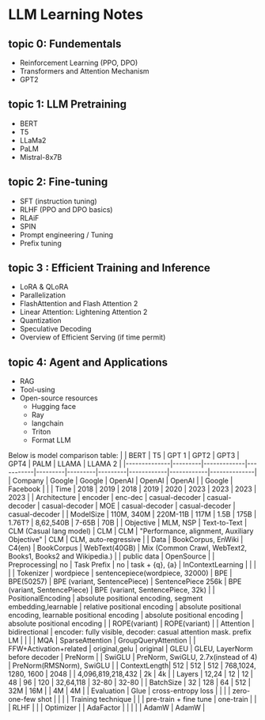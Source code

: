# LLM Learning Notes

## topic 0: Fundementals
- Reinforcement Learning (PPO, DPO)
- Transformers and Attention Mechanism
- GPT2

## topic 1: LLM Pretraining
- BERT
- T5
- LLaMa2
- PaLM
- Mistral-8x7B


## topic 2: Fine-tuning
- SFT (instruction tuning)
- RLHF (PPO and DPO basics)
- RLAiF
- SPIN
- Prompt engineering / Tuning
- Prefix tuning


## topic 3 : Efficient Training and Inference
- LoRA & QLoRA
- Parallelization
- FlashAttention and Flash Attention 2
- Linear Attention: Lightening Attention 2
- Quantization
- Speculative Decoding
- Overview of Efficient Serving (if time permit)

## topic 4: Agent and Applications
- RAG
- Tool-using
- Open-source resources
  - Hugging face
  - Ray
  - langchain
  - Triton
  - Format LLM

Below is model comparison table:
|              | BERT    | T5          | GPT 1     | GPT2    | GPT3    | GPT4    | PALM       | LLAMA      | LLAMA 2      |
|--------------|---------|-------------|-----------|---------|---------|---------|------------|------------|--------------|
| Company      | Google  | Google      | OpenAI    | OpenAI  | OpenAI  |         | Google     | Facebook   |              |
| Time         | 2018    | 2019        | 2018      | 2019    | 2020    | 2023    | 2023       | 2023       | 2023         |
| Architecture | encoder | enc-dec     | casual-decoder | casual-decoder | casual-decoder | MOE | casual-decoder | casual-decoder | casual-decoder |
| ModelSize    | 110M, 340M | 220M-11B | 117M     | 1.5B   | 175B   | 1.76T?  | 8,62,540B  | 7-65B      | 70B           |
| Objective    | MLM, NSP | Text-to-Text | CLM (Casual lang model) | CLM | CLM | "Performance, alignment, Auxiliary Objective" | CLM | CLM, auto-regressive |
| Data         | BookCorpus, EnWiki | C4(en) | BookCorpus | WebText(40GB) | Mix (Common Crawl, WebText2, Books1, Books2 and Wikipedia.) | | public data | OpenSource |
| Preprocessing| no      | Task Prefix | no        | task + {q}, {a} | InContextLearning | | | |
| Tokenizer    | wordpiece | sentencepiece(wordpiece, 32000) | BPE | BPE(50257) | BPE (variant, SentencePiece) | SentencePiece 256k | BPE (variant, SentencePiece) | BPE (variant, SentencePiece, 32k) |
| PositionalEncoding | absolute positional encoding, segment embedding,learnable | relative positional encoding | absolute positional encoding, learnable positional encoding | absolute positional encoding | absolute positional encoding | | ROPE(variant) | ROPE(variant) |
| Attention    | bidirectional | encoder: fully visible, decoder: casual attention mask. prefix LM | | | | MQA | SparseAttention | GroupQueryAttention |
| FFW+Activation+related | original,gelu | original | GLEU | GLEU, LayerNorm before decoder | PreNorm | | SwiGLU | PreNorm, SwiGLU, 2.7x(instead of 4) | PreNorm(RMSNorm), SwiGLU |
| ContextLength| 512     | 512         | 512       | 768,1024, 1280, 1600 | 2048    | | 4,096,819,218,432 | 2k          | 4k            |
| Layers       | 12,24   | 12          | 12        | 48      | 96      | 120     | 32,64,118  | 32-80       | 32-80         |
| BatchSize    | 32      | 128         | 64        | 512     | 32M     | 16M     | | 4M        | 4M            |
| Evaluation   | Glue    | cross-entropy loss | | | | zero-one-few shot | | |
| Training technique | | | pre-train + fine tune | one-train | | | RLHF | |
| Optimizer    | | AdaFactor | | | | | AdamW | AdamW |

